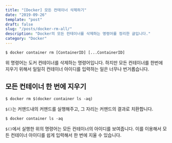 ```yaml
---
title: "[Docker] 모든 컨테이너 삭제하기"
date: "2019-09-26"
template: "post"
draft: false
slug: "/posts/docker-rm-all/"
description: "Docker의 모든 컨테이너를 삭제하는 명령어를 정리한 글입니다."
category: "Docker"
---
```


```
$ docker container rm [ContainerID] [...ContainerID]
```

위 명령어는 도커 컨테이너를 삭제하는 명령어입니다. 하지만 모든 컨테이너를 한번에 지우기 위해서 일일히 컨테이너 아이디를 입력하는 일은 너무나 번거롭습니다.

## 모든 컨테이너 한 번에 지우기
```
$ docker rm $(docker container ls -aq)
```

`$()`는 커맨드내의 커맨드를 실행해주고, 그 자리는 커맨드의 결과로 치환합니다. 

```
$ docker container ls -aq
```

`$()`에서 실행한 위의 명령어는 모든 컨테이너의 아이디를 보여줍니다. 이를 이용해서 모든 컨테이너 아이디를 쉽게 입력해서 한 번에 지울 수 있습니다.